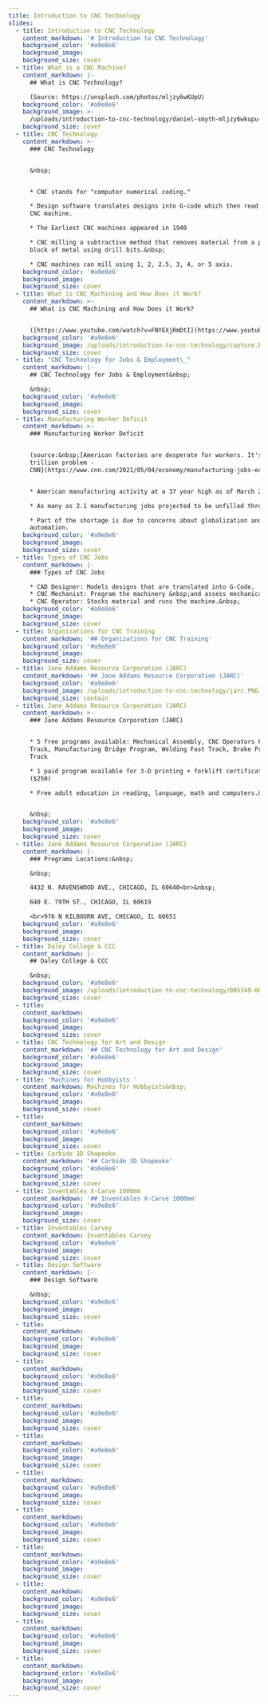 ```yaml
---
title: Introduction to CNC Technology
slides:
  - title: Introduction to CNC Technology
    content_markdown: '# Introduction to CNC Technology'
    background_color: '#a9e8e6'
    background_image:
    background_size: cover
  - title: What is a CNC Machine?
    content_markdown: |-
      ## What is CNC Technology?

      (Source: https://unsplash.com/photos/mljzy6wKUpU)
    background_color: '#a9e8e6'
    background_image: >-
      /uploads/introduction-to-cnc-technology/daniel-smyth-mljzy6wkupu-unsplash.jpg
    background_size: cover
  - title: CNC Technology
    content_markdown: >-
      ### CNC Technology


      &nbsp;


      * CNC stands for "computer numerical coding."

      * Design software translates designs into G-code which then read by the
      CNC machine.

      * The Earliest CNC machines appeared in 1940

      * CNC milling a subtractive method that removes material from a piece
      block of metal using drill bits.&nbsp;

      * CNC machines can mill using 1, 2, 2.5, 3, 4, or 5 axis.
    background_color: '#a9e8e6'
    background_image:
    background_size: cover
  - title: What is CNC Machining and How Does it Work?
    content_markdown: >-
      ## What is CNC Machining and How Does it Work?


      ([https://www.youtube.com/watch?v=FNYEXjRmDtI](https://www.youtube.com/watch?v=FNYEXjRmDtI))
    background_color: '#a9e8e6'
    background_image: /uploads/introduction-to-cnc-technology/capture.PNG
    background_size: cover
  - title: "CNC Technology for Jobs & Employment\_"
    content_markdown: |-
      ## CNC Technology for Jobs & Employment&nbsp;

      &nbsp;
    background_color: '#a9e8e6'
    background_image:
    background_size: cover
  - title: Manufacturing Worker Deficit
    content_markdown: >-
      ### Manufacturing Worker Deficit


      (source:&nbsp;[American factories are desperate for workers. It's a $1
      trillion problem -
      CNN](https://www.cnn.com/2021/05/04/economy/manufacturing-jobs-economy/index.html))


      * American manufacturing activity at a 37 year high as of March 2021.

      * As many as 2.1 manufacturing jobs projected to be unfilled through 2030.

      * Part of the shortage is due to concerns about globalization and
      automation.
    background_color: '#a9e8e6'
    background_image:
    background_size: cover
  - title: Types of CNC Jobs
    content_markdown: |-
      ### Types of CNC Jobs

      * CAD Designer: Models designs that are translated into G-Code.
      * CNC Mechanist: Program the machinery &nbsp;and assess mechanical issues.
      * CNC Operator: Stocks material and runs the machine.&nbsp;
    background_color: '#a9e8e6'
    background_image:
    background_size: cover
  - title: Organizations for CNC Training
    content_markdown: '## Organizations for CNC Training'
    background_color: '#a9e8e6'
    background_image:
    background_size: cover
  - title: Jane Addams Resource Corporation (JARC)
    content_markdown: '## Jane Addams Resource Corporation (JARC)'
    background_color: '#a9e8e6'
    background_image: /uploads/introduction-to-cnc-technology/jarc.PNG
    background_size: contain
  - title: Jane Addams Resource Corporation (JARC)
    content_markdown: >-
      ### Jane Addams Resource Corporation (JARC)


      * 5 free programs available: Mechanical Assembly, CNC Operators Fast
      Track, Manufacturing Bridge Program, Welding Fast Track, Brake Press Fast
      Track

      * 1 paid program available for 3-D printing + forklift certification
      ($250)

      * Free adult education in reading, language, math and computers.&nbsp;


      &nbsp;
    background_color: '#a9e8e6'
    background_image:
    background_size: cover
  - title: Jane Addams Resource Corporation (JARC)
    content_markdown: |-
      ### Programs Locations:&nbsp;

      &nbsp;

      4432 N. RAVENSWOOD AVE., CHICAGO, IL 60640<br>&nbsp;

      640 E. 79TH ST., CHICAGO, IL 60619

      <br>976 N KILBOURN AVE, CHICAGO, IL 60651
    background_color: '#a9e8e6'
    background_image:
    background_size: cover
  - title: Daley College & CCC
    content_markdown: |-
      ## Daley College & CCC

      &nbsp;
    background_color: '#a9e8e6'
    background_image: /uploads/introduction-to-cnc-technology/005349-00-n271-medium.jpg
    background_size: cover
  - title:
    content_markdown:
    background_color: '#a9e8e6'
    background_image:
    background_size: cover
  - title: CNC Technology for Art and Design
    content_markdown: '## CNC Technology for Art and Design'
    background_color: '#a9e8e6'
    background_image:
    background_size: cover
  - title: 'Machines for Hobbyists '
    content_markdown: Machines for Hobbyists&nbsp;
    background_color: '#a9e8e6'
    background_image:
    background_size: cover
  - title:
    content_markdown:
    background_color: '#a9e8e6'
    background_image:
    background_size: cover
  - title: Carbide 3D Shapeoko
    content_markdown: '## Carbide 3D Shapeoko'
    background_color: '#a9e8e6'
    background_image:
    background_size: cover
  - title: Inventables X-Carve 1000mm
    content_markdown: '## Inventables X-Carve 1000mm'
    background_color: '#a9e8e6'
    background_image:
    background_size: cover
  - title: Inventables Carvey
    content_markdown: Inventables Carvey
    background_color: '#a9e8e6'
    background_image:
    background_size: cover
  - title: Design Software
    content_markdown: |-
      ### Design Software

      &nbsp;
    background_color: '#a9e8e6'
    background_image:
    background_size: cover
  - title:
    content_markdown:
    background_color: '#a9e8e6'
    background_image:
    background_size: cover
  - title:
    content_markdown:
    background_color: '#a9e8e6'
    background_image:
    background_size: cover
  - title:
    content_markdown:
    background_color: '#a9e8e6'
    background_image:
    background_size: cover
  - title:
    content_markdown:
    background_color: '#a9e8e6'
    background_image:
    background_size: cover
  - title:
    content_markdown:
    background_color: '#a9e8e6'
    background_image:
    background_size: cover
  - title:
    content_markdown:
    background_color: '#a9e8e6'
    background_image:
    background_size: cover
  - title:
    content_markdown:
    background_color: '#a9e8e6'
    background_image:
    background_size: cover
  - title:
    content_markdown:
    background_color: '#a9e8e6'
    background_image:
    background_size: cover
  - title:
    content_markdown:
    background_color: '#a9e8e6'
    background_image:
    background_size: cover
  - title:
    content_markdown:
    background_color: '#a9e8e6'
    background_image:
    background_size: cover
---
```




